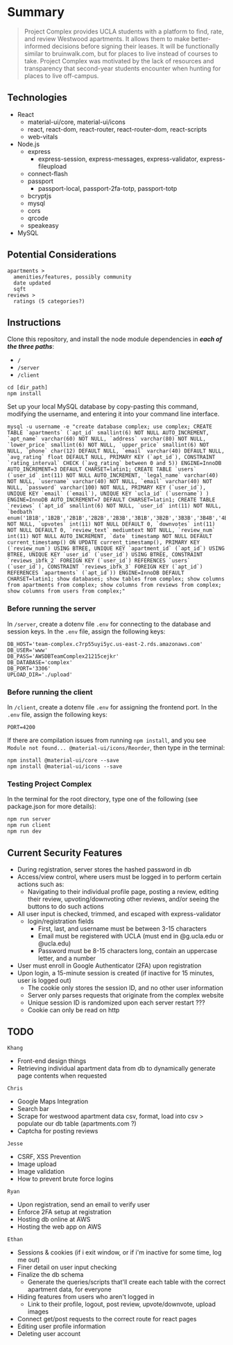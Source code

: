 # Summary
> Project Complex provides UCLA students with a platform to find, rate, and review Westwood apartments. It allows them to make better-informed decisions before signing their leases. It will be functionally similar to bruinwalk.com, but for places to live instead of courses to take. Project Complex was motivated by the lack of resources and transparency that second-year students encounter when hunting for places to live off-campus.

## Technologies
* React
  * material-ui/core, material-ui/icons
  * react, react-dom, react-router, react-router-dom, react-scripts
  * web-vitals
* Node.js
  * express
    * express-session, express-messages, express-validator, express-fileupload
  * connect-flash
  * passport
    * passport-local, passport-2fa-totp, passport-totp
  * bcryptjs
  * mysql
  * cors
  * qrcode
  * speakeasy
* MySQL

## Potential Considerations
```
apartments >
  amenities/features, possibly community
  date updated
  sqft
reviews >
  ratings (5 categories?)
```

## Instructions
Clone this repository, and install the node module dependencies in **_each of the three paths_**:
* `/`
* `/server`
* `/client`
```
cd [dir_path]
npm install
```
Set up your local MySQL database by copy-pasting this command, modifying the username, and entering it into your command line interface.
```
mysql -u username -e "create database complex; use complex; CREATE TABLE `apartments` (`apt_id` smallint(6) NOT NULL AUTO_INCREMENT, `apt_name` varchar(60) NOT NULL, `address` varchar(80) NOT NULL, `lower_price` smallint(6) NOT NULL, `upper_price` smallint(6) NOT NULL, `phone` char(12) DEFAULT NULL, `email` varchar(40) DEFAULT NULL, `avg_rating` float DEFAULT NULL, PRIMARY KEY (`apt_id`), CONSTRAINT `rating_interval` CHECK (`avg_rating` between 0 and 5)) ENGINE=InnoDB AUTO_INCREMENT=3 DEFAULT CHARSET=latin1; CREATE TABLE `users` (`user_id` int(11) NOT NULL AUTO_INCREMENT, `legal_name` varchar(40) NOT NULL, `username` varchar(40) NOT NULL, `email` varchar(40) NOT NULL, `password` varchar(100) NOT NULL, PRIMARY KEY (`user_id`), UNIQUE KEY `email` (`email`), UNIQUE KEY `ucla_id` (`username`) ) ENGINE=InnoDB AUTO_INCREMENT=7 DEFAULT CHARSET=latin1; CREATE TABLE `reviews` (`apt_id` smallint(6) NOT NULL, `user_id` int(11) NOT NULL, `bedbath` enum('1B1B','1B2B','2B1B','2B2B','2B3B','3B1B','3B2B','3B3B','3B4B','4B1B','4B2B','4B3B','4B4B') NOT NULL, `upvotes` int(11) NOT NULL DEFAULT 0, `downvotes` int(11) NOT NULL DEFAULT 0, `review_text` mediumtext NOT NULL, `review_num` int(11) NOT NULL AUTO_INCREMENT, `date` timestamp NOT NULL DEFAULT current_timestamp() ON UPDATE current_timestamp(), PRIMARY KEY (`review_num`) USING BTREE, UNIQUE KEY `apartment_id` (`apt_id`) USING BTREE, UNIQUE KEY `user_id` (`user_id`) USING BTREE, CONSTRAINT `reviews_ibfk_2` FOREIGN KEY (`user_id`) REFERENCES `users` (`user_id`), CONSTRAINT `reviews_ibfk_3` FOREIGN KEY (`apt_id`) REFERENCES `apartments` (`apt_id`)) ENGINE=InnoDB DEFAULT CHARSET=latin1; show databases; show tables from complex; show columns from apartments from complex; show columns from reviews from complex; show columns from users from complex;"
```

### Before running the server
In `/server`, create a dotenv file `.env` for connecting to the database and session keys. In the `.env` file, assign the following keys:
```
DB_HOST='team-complex.c7rp55uyi5yc.us-east-2.rds.amazonaws.com'
DB_USER='www'
DB_PASS='AWSDBTeamComplex21215cejkr'
DB_DATABASE='complex'
DB_PORT='3306'
UPLOAD_DIR='./upload'
```

### Before running the client
In `/client`, create a dotenv file `.env` for assigning the frontend port. In the `.env` file, assign the following keys:
```
PORT=4200
```
If there are compilation issues from running `npm install`, and you see `Module not found... @material-ui/icons/Reorder`, then type in the terminal:
```
npm install @material-ui/core --save
npm install @material-ui/icons --save
```


### Testing Project Complex
In the terminal for the root directory, type one of the following (see package.json for more details):
```
npm run server
npm run client 
npm run dev
```

## Current Security Features
* During registration, server stores the hashed password in db 
* Access/view control, where users must be logged in to perform certain actions such as: 
  * Navigating to their individual profile page, posting a review, editing their review, upvoting/downvoting other reviews, and/or seeing the buttons to do such actions
* All user input is checked, trimmed, and escaped with express-validator
  * login/registration fields
    * First, last, and username must be between 3-15 characters
    * Email must be registered with UCLA (must end in @g.ucla.edu or @ucla.edu)
    * Password must be 8-15 characters long, contain an uppercase letter, and a number
* User must enroll in Google Authenticator (2FA) upon registration
* Upon login, a 15-minute session is created (if inactive for 15 minutes, user is logged out)
  * The cookie only stores the session ID, and no other user information 
  * Server only parses requests that originate from the complex website
  * Unique session ID is randomized upon each server restart ???
  * Cookie can only be read on http

## TODO

`Khang`
* Front-end design things
* Retrieving individual apartment data from db to dynamically generate page contents when requested

`Chris`
* Google Maps Integration
* Search bar
* Scrape for westwood apartment data csv, format, load into csv > populate our db table (apartments.com ?)
* Captcha for posting reviews

`Jesse`
* CSRF, XSS Prevention
* Image upload
* Image validation
* How to prevent brute force logins

`Ryan`
* Upon registration, send an email to verify user
* Enforce 2FA setup at registration
* Hosting db online at AWS
* Hosting the web app on AWS

`Ethan`
* Sessions & cookies (if i exit window, or if i'm inactive for some time, log me out)
* Finer detail on user input checking
* Finalize the db schema
  * Generate the queries/scripts that'll create each table with the correct apartment data, for everyone
* Hiding features from users who aren't logged in
  * Link to their profile, logout, post review, upvote/downvote, upload images
* Connect get/post requests to the correct route for react pages
* Editing user profile information
* Deleting user account
